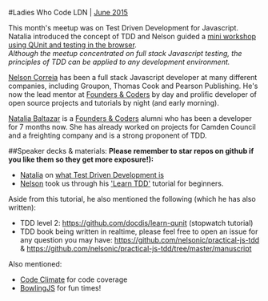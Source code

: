 #Ladies Who Code LDN | [June 2015](http://www.meetup.com/Ladies-Who-Code-UK/events/222452944/)

This month's meetup was on Test Driven Development for Javascript. Natalia introduced the concept of TDD and Nelson guided a [mini workshop using QUnit and testing in the browser](#speaker-decks--materials).    
_Although the meetup concentrated on full stack Javascript testing, the principles of TDD can be applied to any development environment._

[Nelson Correia](https://github.com/nelsonic) has been a full stack Javascript developer at many different companies, including Groupon, Thomas Cook and Pearson Publishing. He's now the lead  mentor at [Founders & Coders](http://www.foundersandcoders.com/academy/) by day and prolific developer of open source projects and tutorials by night (and early morning). 

[Natalia Baltazar](https://github.com/NataliaLKB) is a [Founders & Coders](http://www.foundersandcoders.com/academy/) alumni who has been a developer for 7 months now. She has already worked on projects for Camden Council and a freighting company and is a strong proponent of TDD.

##Speaker decks & materials:
**Please remember to star repos on github if you like them so they get more exposure!):**    
+ [Natalia](https://twitter.com/natalialkb) on [what Test Driven Development is](http://nataliabaltazar.me/tdd)
+ [Nelson](https://twitter.com/nelsonic) took us through his ['Learn TDD'](https://github.com/nelsonic/learn-tdd) tutorial for beginners.

Aside from this tutorial, he also mentioned the following (which he has also written):
+ TDD level 2: https://github.com/docdis/learn-qunit (stopwatch tutorial)
+ TDD book being written in realtime, please feel free to open an issue for any question you may have: https://github.com/nelsonic/practical-js-tdd & https://github.com/nelsonic/practical-js-tdd/tree/master/manuscript

Also mentioned:
+ [Code Climate](https://codeclimate.com) for code coverage
+ [BowlingJS](http://bowlingjs.github.io) for fun times!
